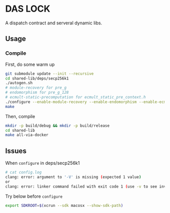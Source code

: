 # DAS LOCK

A dispatch contract and serveral dynamic libs.

## Usage

### Compile


First, do some warm up
``` sh
git submodule update --init --recursive
cd shared-lib/deps/secp256k1
./autogen.sh
# module-recovery for pre_g
# endomorphism for pre_g_128
# ecmult-static-precomputation for ecmult_static_pre_context.h
./configure --enable-module-recovery --enable-endomorphism --enable-ecmult-static-precomputation
make
```

Then, compile
``` sh
mkdir -p build/debug && mkdir -p build/release
cd shared-lib
make all-via-docker
```


## Issues
When `configure` in deps/secp256k1
``` sh
# cat config.log
clang: error: argument to '-V' is missing (expected 1 value)
or
clang: error: linker command failed with exit code 1 (use -v to see invocation)
```
Try below before `configure`
``` sh
export SDKROOT=$(xcrun --sdk macosx --show-sdk-path)
```

